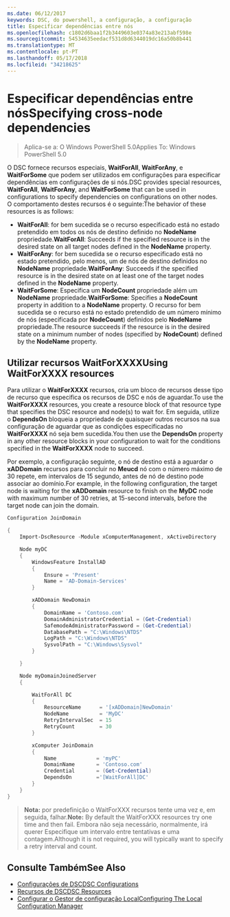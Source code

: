 ```yaml
---
ms.date: 06/12/2017
keywords: DSC, do powershell, a configuração, a configuração
title: Especificar dependências entre nós
ms.openlocfilehash: c1802d6baa1f2b3449603e0374a83e213abf598e
ms.sourcegitcommit: 54534635eedacf531d8d6344019dc16a50b8b441
ms.translationtype: MT
ms.contentlocale: pt-PT
ms.lasthandoff: 05/17/2018
ms.locfileid: "34218625"
---
```

# <a name="specifying-cross-node-dependencies"></a><span data-ttu-id="2ca14-103">Especificar dependências entre nós</span><span class="sxs-lookup"><span data-stu-id="2ca14-103">Specifying cross-node dependencies</span></span>

> <span data-ttu-id="2ca14-104">Aplica-se a: O Windows PowerShell 5.0</span><span class="sxs-lookup"><span data-stu-id="2ca14-104">Applies To: Windows PowerShell 5.0</span></span>

<span data-ttu-id="2ca14-105">O DSC fornece recursos especiais, **WaitForAll**, **WaitForAny**, e **WaitForSome** que podem ser utilizados em configurações para especificar dependências em configurações de si nós.</span><span class="sxs-lookup"><span data-stu-id="2ca14-105">DSC provides special resources, **WaitForAll**, **WaitForAny**, and **WaitForSome** that can be used in configurations to specify dependencies on configurations on other nodes.</span></span> <span data-ttu-id="2ca14-106">O comportamento destes recursos é o seguinte:</span><span class="sxs-lookup"><span data-stu-id="2ca14-106">The behavior of these resources is as follows:</span></span>

* <span data-ttu-id="2ca14-107">**WaitForAll**: for bem sucedida se o recurso especificado está no estado pretendido em todos os nós de destino definido no **NodeName** propriedade.</span><span class="sxs-lookup"><span data-stu-id="2ca14-107">**WaitForAll**: Succeeds if the specified resource is in the desired state on all target nodes defined in the **NodeName** property.</span></span>
* <span data-ttu-id="2ca14-108">**WaitForAny**: for bem sucedida se o recurso especificado está no estado pretendido, pelo menos, um de nós de destino definidos no **NodeName** propriedade.</span><span class="sxs-lookup"><span data-stu-id="2ca14-108">**WaitForAny**: Succeeds if the specified resource is in the desired state on at least one of the target nodes defined in the **NodeName** property.</span></span>
* <span data-ttu-id="2ca14-109">**WaitForSome**: Especifica um **NodeCount** propriedade além um **NodeName** propriedade.</span><span class="sxs-lookup"><span data-stu-id="2ca14-109">**WaitForSome**: Specifies a **NodeCount** property in addition to a **NodeName** property.</span></span> <span data-ttu-id="2ca14-110">O recurso for bem sucedida se o recurso está no estado pretendido de um número mínimo de nós (especificada por **NodeCount**) definidos pelo **NodeName** propriedade.</span><span class="sxs-lookup"><span data-stu-id="2ca14-110">The resource succeeds if the resource is in the desired state on a minimum number of nodes (specified by **NodeCount**) defined by the **NodeName** property.</span></span>

## <a name="using-waitforxxxx-resources"></a><span data-ttu-id="2ca14-111">Utilizar recursos WaitForXXXX</span><span class="sxs-lookup"><span data-stu-id="2ca14-111">Using WaitForXXXX resources</span></span>

<span data-ttu-id="2ca14-112">Para utilizar o **WaitForXXXX** recursos, cria um bloco de recursos desse tipo de recurso que especifica os recursos de DSC e nós de aguardar.</span><span class="sxs-lookup"><span data-stu-id="2ca14-112">To use the **WaitForXXXX** resources, you create a resource block of that resource type that specifies the DSC resource and node(s) to wait for.</span></span> <span data-ttu-id="2ca14-113">Em seguida, utilize o **DependsOn** bloqueia a propriedade de quaisquer outros recursos na sua configuração de aguardar que as condições especificadas no **WaitForXXXX** nó seja bem sucedida.</span><span class="sxs-lookup"><span data-stu-id="2ca14-113">You then use the **DependsOn** property in any other resource blocks in your configuration to wait for the conditions specified in the **WaitForXXXX** node to succeed.</span></span>

<span data-ttu-id="2ca14-114">Por exemplo, a configuração seguinte, o nó de destino está a aguardar o **xADDomain** recursos para concluir no **Meucd** nó com o número máximo de 30 repete, em intervalos de 15 segundo, antes de nó de destino pode associar ao domínio.</span><span class="sxs-lookup"><span data-stu-id="2ca14-114">For example, in the following configuration, the target node is waiting for the **xADDomain** resource to finish on the **MyDC** node with maximum number of 30 retries, at 15-second intervals, before the target node can join the domain.</span></span>

```powershell
Configuration JoinDomain

{
    Import-DscResource -Module xComputerManagement, xActiveDirectory

    Node myDC
    {
        WindowsFeature InstallAD
        {
            Ensure = 'Present'
            Name = 'AD-Domain-Services'
        }

        xADDomain NewDomain
        {
            DomainName = 'Contoso.com'
            DomainAdministratorCredential = (Get-Credential)
            SafemodeAdministratorPassword = (Get-Credential)
            DatabasePath = "C:\Windows\NTDS"
            LogPath = "C:\Windows\NTDS"
            SysvolPath = "C:\Windows\Sysvol"
        }

    }

    Node myDomainJoinedServer
    {

        WaitForAll DC
        {
            ResourceName      = '[xADDomain]NewDomain'
            NodeName          = 'MyDC'
            RetryIntervalSec  = 15
            RetryCount        = 30
        }

        xComputer JoinDomain
        {
            Name             = 'myPC'
            DomainName       = 'Contoso.com'
            Credential       = (Get-Credential)
            DependsOn        ='[WaitForAll]DC'
        }
    }
}
```

><span data-ttu-id="2ca14-115">**Nota:** por predefinição o WaitForXXX recursos tente uma vez e, em seguida, falhar.</span><span class="sxs-lookup"><span data-stu-id="2ca14-115">**Note:** By default the WaitForXXX resources try one time and then fail.</span></span> <span data-ttu-id="2ca14-116">Embora não seja necessário, normalmente, irá querer Especifique um intervalo entre tentativas e uma contagem.</span><span class="sxs-lookup"><span data-stu-id="2ca14-116">Although it is not required, you will typically want to specify a retry interval and count.</span></span>

## <a name="see-also"></a><span data-ttu-id="2ca14-117">Consulte Também</span><span class="sxs-lookup"><span data-stu-id="2ca14-117">See Also</span></span>
* [<span data-ttu-id="2ca14-118">Configurações de DSC</span><span class="sxs-lookup"><span data-stu-id="2ca14-118">DSC Configurations</span></span>](configurations.md)
* [<span data-ttu-id="2ca14-119">Recursos de DSC</span><span class="sxs-lookup"><span data-stu-id="2ca14-119">DSC Resources</span></span>](resources.md)
* [<span data-ttu-id="2ca14-120">Configurar o Gestor de configuração Local</span><span class="sxs-lookup"><span data-stu-id="2ca14-120">Configuring The Local Configuration Manager</span></span>](metaConfig.md)